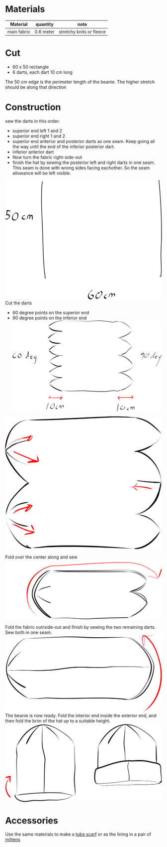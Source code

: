  
# Materials

| Material | quantity | note |
| ---- | ---- | ---- |
| main fabric | 0.6 meter | stretchy knits or fleece |
# Cut


- 60 x 50 rectangle 
- 6 darts, each dart 10 cm long

The 50 cm edge is the perimeter length of the beanie. The higher stretch should be along that direction
# Construction

sew the darts in this order:

- superior end left 1 and 2
- superior end right 1 and 2
- superior end anterior and posterior darts as one seam. Keep going all the way until the end of the inferior posterior dart.
- inferior anterior dart
- Now turn the fabric right-side-out
- finish the hat by sewing the posterior left and right darts in one seam. This seam is done with wrong sides facing eachother. So the seam allowance will be left visible.

![](beanie_g538.svg)
Cut the darts

- 60 degree points on the superior end
- 90 degree points on the inferior end
![](beanie_g539.svg)

 ![](beanie_g540.svg)


Fold over the center along and sew 
![](beanie_g541.svg)

Fold the fabric outrside-out and finish by sewing the two remaining darts. Sew both in one seam.
![](beanie_g542.svg)
The beanie is now ready. Fold the interior end inside the exterior end, and then fold the brim of the hat up to a suitable height.
![](beanie_g543.svg)
# Accessories 



Use the same materials to make a [tube scarf](tube%20scarf/tube%20scarf) or as the lining in a pair of  [mittens](mitten.svg)